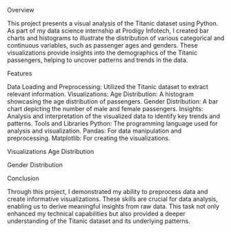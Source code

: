 Overview

This project presents a visual analysis of the Titanic dataset using Python. As part of my data science internship at Prodigy Infotech, I created bar charts and histograms to illustrate the distribution of various categorical and continuous variables, such as passenger ages and genders. These visualizations provide insights into the demographics of the Titanic passengers, helping to uncover patterns and trends in the data.

Features

Data Loading and Preprocessing: Utilized the Titanic dataset to extract relevant information.
Visualizations:
Age Distribution: A histogram showcasing the age distribution of passengers.
Gender Distribution: A bar chart depicting the number of male and female passengers.
Insights: Analysis and interpretation of the visualized data to identify key trends and patterns.
Tools and Libraries
Python: The programming language used for analysis and visualization.
Pandas: For data manipulation and preprocessing.
Matplotlib: For creating the visualizations.

Visualizations
Age Distribution

Gender Distribution

Conclusion

Through this project, I demonstrated my ability to preprocess data and create informative visualizations. These skills are crucial for data analysis, enabling us to derive meaningful insights from raw data. This task not only enhanced my technical capabilities but also provided a deeper understanding of the Titanic dataset and its underlying patterns.



